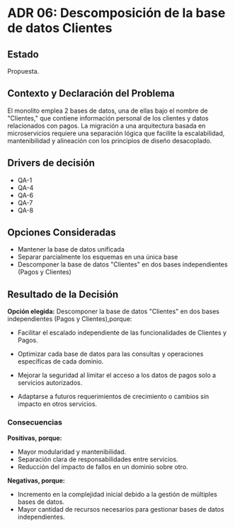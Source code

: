 # ADR 06: Descomposición de la base de datos Clientes

## Estado
Propuesta.

## Contexto y Declaración del Problema  
El monolito emplea 2 bases de datos, una de ellas bajo el nombre de "Clientes," que contiene información personal de los clientes y datos relacionados con pagos. La migración a una arquitectura basada en microservicios requiere una separación lógica que facilite la escalabilidad, mantenibilidad y alineación con los principios de diseño desacoplado. 
## Drivers de decisión  
* QA-1
* QA-4
* QA-6
* QA-7
* QA-8

## Opciones Consideradas  
* Mantener la base de datos unificada
* Separar parcialmente los esquemas en una única base
* Descomponer la base de datos "Clientes" en dos bases independientes (Pagos y Clientes)
## Resultado de la Decisión 

**Opción elegida:** Descomponer la base de datos "Clientes" en dos bases independientes (Pagos y Clientes),porque:

* Facilitar el escalado independiente de las funcionalidades de Clientes y Pagos.

* Optimizar cada base de datos para las consultas y operaciones específicas de cada dominio.

* Mejorar la seguridad al limitar el acceso a los datos de pagos solo a servicios autorizados.
* Adaptarse a futuros requerimientos de crecimiento o cambios sin impacto en otros servicios.

### Consecuencias  
**Positivas, porque:**  
* Mayor modularidad y mantenibilidad.
* Separación clara de responsabilidades entre servicios.
* Reducción del impacto de fallos en un dominio sobre otro.

**Negativas, porque:**  
* Incremento en la complejidad inicial debido a la gestión de múltiples bases de datos.
* Mayor cantidad de recursos necesarios para gestionar bases de datos independientes.
